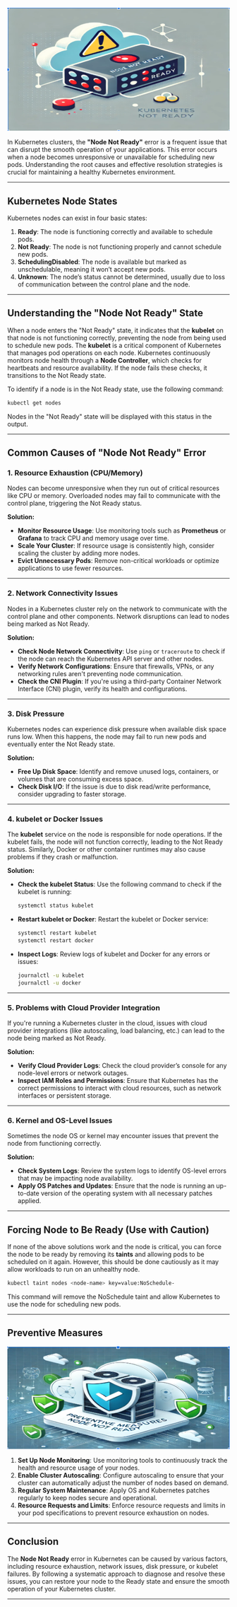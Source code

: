 
![Node Not Ready](https://github.com/AlertMend/AlertMend.io/blob/main/blogs/images/Node_Not_Ready.png?raw=true)

In Kubernetes clusters, the **"Node Not Ready"** error is a frequent issue that can disrupt the smooth operation of your applications. This error occurs when a node becomes unresponsive or unavailable for scheduling new pods. Understanding the root causes and effective resolution strategies is crucial for maintaining a healthy Kubernetes environment.

---

## **Kubernetes Node States**

Kubernetes nodes can exist in four basic states:

1. **Ready**: The node is functioning correctly and available to schedule pods.
2. **Not Ready**: The node is not functioning properly and cannot schedule new pods.
3. **SchedulingDisabled**: The node is available but marked as unschedulable, meaning it won’t accept new pods.
4. **Unknown**: The node’s status cannot be determined, usually due to loss of communication between the control plane and the node.

---

## **Understanding the "Node Not Ready" State**

When a node enters the "Not Ready" state, it indicates that the **kubelet** on that node is not functioning correctly, preventing the node from being used to schedule new pods. The **kubelet** is a critical component of Kubernetes that manages pod operations on each node. Kubernetes continuously monitors node health through a **Node Controller**, which checks for heartbeats and resource availability. If the node fails these checks, it transitions to the Not Ready state.

To identify if a node is in the Not Ready state, use the following command:

```bash
kubectl get nodes
```

Nodes in the "Not Ready" state will be displayed with this status in the output.

---

## **Common Causes of "Node Not Ready" Error**

### **1. Resource Exhaustion (CPU/Memory)**
Nodes can become unresponsive when they run out of critical resources like CPU or memory. Overloaded nodes may fail to communicate with the control plane, triggering the Not Ready status.

**Solution:**
- **Monitor Resource Usage**: Use monitoring tools such as **Prometheus** or **Grafana** to track CPU and memory usage over time.
- **Scale Your Cluster**: If resource usage is consistently high, consider scaling the cluster by adding more nodes.
- **Evict Unnecessary Pods**: Remove non-critical workloads or optimize applications to use fewer resources.

---

### **2. Network Connectivity Issues**
Nodes in a Kubernetes cluster rely on the network to communicate with the control plane and other components. Network disruptions can lead to nodes being marked as Not Ready.

**Solution:**
- **Check Node Network Connectivity**: Use `ping` or `traceroute` to check if the node can reach the Kubernetes API server and other nodes.
- **Verify Network Configurations**: Ensure that firewalls, VPNs, or any networking rules aren't preventing node communication.
- **Check the CNI Plugin**: If you're using a third-party Container Network Interface (CNI) plugin, verify its health and configurations.

---

### **3. Disk Pressure**
Kubernetes nodes can experience disk pressure when available disk space runs low. When this happens, the node may fail to run new pods and eventually enter the Not Ready state.

**Solution:**
- **Free Up Disk Space**: Identify and remove unused logs, containers, or volumes that are consuming excess space.
- **Check Disk I/O**: If the issue is due to disk read/write performance, consider upgrading to faster storage.

---

### **4. kubelet or Docker Issues**
The **kubelet** service on the node is responsible for node operations. If the kubelet fails, the node will not function correctly, leading to the Not Ready status. Similarly, Docker or other container runtimes may also cause problems if they crash or malfunction.

**Solution:**
- **Check the kubelet Status**: Use the following command to check if the kubelet is running:
  ```bash
  systemctl status kubelet
  ```
- **Restart kubelet or Docker**: Restart the kubelet or Docker service:
  ```bash
  systemctl restart kubelet
  systemctl restart docker
  ```

- **Inspect Logs**: Review logs of kubelet and Docker for any errors or issues:
  ```bash
  journalctl -u kubelet
  journalctl -u docker
  ```

---

### **5. Problems with Cloud Provider Integration**
If you're running a Kubernetes cluster in the cloud, issues with cloud provider integrations (like autoscaling, load balancing, etc.) can lead to the node being marked as Not Ready.

**Solution:**
- **Verify Cloud Provider Logs**: Check the cloud provider’s console for any node-level errors or network outages.
- **Inspect IAM Roles and Permissions**: Ensure that Kubernetes has the correct permissions to interact with cloud resources, such as network interfaces or persistent storage.

---

### **6. Kernel and OS-Level Issues**
Sometimes the node OS or kernel may encounter issues that prevent the node from functioning correctly.

**Solution:**
- **Check System Logs**: Review the system logs to identify OS-level errors that may be impacting node availability.
- **Apply OS Patches and Updates**: Ensure that the node is running an up-to-date version of the operating system with all necessary patches applied.

---

## **Forcing Node to Be Ready (Use with Caution)**

If none of the above solutions work and the node is critical, you can force the node to be ready by removing its **taints** and allowing pods to be scheduled on it again. However, this should be done cautiously as it may allow workloads to run on an unhealthy node.

```bash
kubectl taint nodes <node-name> key=value:NoSchedule-
```

This command will remove the NoSchedule taint and allow Kubernetes to use the node for scheduling new pods.

---

## **Preventive Measures**
![Prevent Node Not Ready](https://github.com/AlertMend/AlertMend.io/blob/main/blogs/images/Prevent_Node_Not_Ready.png?raw=true)

1. **Set Up Node Monitoring**: Use monitoring tools to continuously track the health and resource usage of your nodes.
2. **Enable Cluster Autoscaling**: Configure autoscaling to ensure that your cluster can automatically adjust the number of nodes based on demand.
3. **Regular System Maintenance**: Apply OS and Kubernetes patches regularly to keep nodes secure and operational.
4. **Resource Requests and Limits**: Enforce resource requests and limits in your pod specifications to prevent resource exhaustion on nodes.

---

## **Conclusion**

The **Node Not Ready** error in Kubernetes can be caused by various factors, including resource exhaustion, network issues, disk pressure, or kubelet failures. By following a systematic approach to diagnose and resolve these issues, you can restore your node to the Ready state and ensure the smooth operation of your Kubernetes cluster.


---
